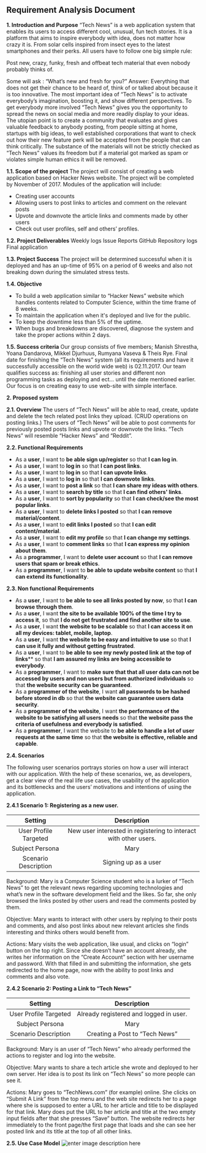 Requirement Analysis Document
--------------------------------------

**1. Introduction and Purpose**
“Tech News” is a web application system that enables its users to access different cool,  unusual, fun tech stories. It is a platform that aims to inspire everybody with idea, does not matter how crazy it is. From solar cells inspired from insect eyes to the latest smartphones and their perks. All users have to follow one big simple rule:

Post new, crazy, funky, fresh and offbeat tech material that even nobody probably thinks of. 

Some will ask : “What’s new and fresh for you?”
Answer: Everything that does not get their chance to be heard of, think of or talked about because it is too innovative. 
The most important idea of “Tech News” is to activate everybody’s imagination, boosting it, and show different perspectives.
To get everybody more involved “Tech News” gives you the opportunity to spread the news on social media and more readily display to your ideas. 
The utopian point is to create a community that evaluates and gives valuable feedback to anybody posting, from people sitting at home, startups with big ideas, to well established corporations that want to check out how their new feature perk will be accepted from the people that can think critically. The substance of the materials will not be strictly checked as “Tech News” values its freedom but if a material got marked as spam or violates simple human ethics it will be removed. 

**1.1. Scope of the project**
The project will consist of creating a web application based on Hacker News website. The project will be completed by November of 2017. Modules of the application will include:
- Creating user accounts
- Allowing users to post links to articles and comment on the relevant posts
- Upvote and downvote the article links and comments made by other users
- Check out user profiles, self and others’ profiles.

**1.2. Project Deliverables**
Weekly logs
Issue Reports
GitHub Repository logs
Final application

**1.3. Project Success**
The project will be determined successful when it is deployed and has an up-time of 95% on a period of 6 weeks and also not breaking down during the simulated stress tests.

**1.4. Objective**

- To build a web application similar to “Hacker News” website which handles contents related to Computer Science, within the time frame of 8 weeks.
- To maintain the application when it's deployed and live for the public. 
- To keep the downtime less than 5% of the uptime.
- When bugs and breakdowns are discovered, diagnose the system and take the proper actions within 2 days.

**1.5. Success criteria**
Our group consists of five members; Manish Shrestha, Yoana Dandarova, Mikkel Djurhuus, Rumyana Vaseva & Theis Rye.
Final date for finishing the “Tech News” system (all its requirements and have it successfully accessible on the world wide web) is 02.11.2017. Our  team qualifies success as: finishing all user stories and different non programming tasks as deploying and ect… until the date mentioned earlier.
Our focus is on creating easy to use web-site with simple interface. 


**2. Proposed system**

**2.1. Overview**
The users of “Tech News” will be able to read, create, update and delete the tech related post links they upload. (CRUD operations on posting links.)
The users of “Tech News” will be able to post comments for previously posted posts  links and upvote or downvote the  links.
“Tech News” will resemble “Hacker News” and “Reddit”.


**2.2. Functional Requirements**

- As a **user**, I want to **be able sign up/register** so that **I can log in**.
- As a **user**, I want to **log in** so that **I can post links**.
- As a **user**, I want to **log in** so that **I can upvote links**.
- As a **user**, I want to **log in** so that **I can downvote links**.
- As a **user**, I want to **post a link** so that **I can share my ideas with others**.
- As a **user**, I want to **search by title** so that **I can find others' links**.
- As a **user**, I want to **sort by popularity** so that **I can check/see the most popular links**.
- As a **user**, I want to **delete links I posted** so that **I can remove material/content**.
- As a **user**, I want to **edit links I posted** so that **I can edit content/material**.
- As a **user**, I want to **edit my profile** so that **I can change my settings**.
- As a **user**, I want to **comment links** so that **I can express my opinion about them**.
- As a **programmer**, I want to **delete user account** so that **I can remove users that spam or break ethics**.
- As a **programmer**, I want to **be able to update website content** so that **I can extend its functionality**.

**2.3. Non functional Requirements**
      
- As a **user**, I want to **be able to see all links posted by now**, so that **I can browse through them**.
- As a **user**, I want **the site to be available 100% of the time I try to access it**, so that **I do not get frustrated and find another site to use**.
- As a **user**, I want **the website to be scalable** so that **I can access it on all my devices: tablet, mobile, laptop**.
- As a **user**, I want **the website to be easy and intuitive to use** so that **I can use it fully and without getting frustrated**.
- As a **user**, I want to **be able to see my newly posted link at the top of links**** so that **I am assured my links are being accessible to everybody**.
- As a **programmer**, I want to **make sure that that all user data can not be accessed by users and non users but from authorized individuals** so that **the website security can be guaranteed**.
- As a **programmer of the website**, I want **all passwords to be hashed before stored in db** so that **the website can guarantee users data security**. 
- As a **programmer of the website**, I want **the performance of the website to be satisfying all users needs** so that **the website pass the criteria of usefulness and everybody is satisfied**. 
- As a **programmer**, I want the website to **be able to handle a lot of user requests at the same time** so that **the website is effective, reliable and capable**.



**2.4. Scenarios**

The following user scenarios portrays stories on how a user will interact with our application. With the help of these scenarios, we, as developers, get a clear view of the real life use cases, the usability of the application and its bottlenecks and the users’ motivations and intentions of using the application.

**2.4.1 Scenario 1: Registering as a new user.**

|        Setting        |                            Description                           |
|:---------------------:|:----------------------------------------------------------------:|
| User Profile Targeted | New user interested in registering to interact with other users. |
| Subject Persona       | Mary                                                             |
| Scenario Description  | Signing up as a user                                             |

Background:
Mary is a Computer Science student who is a lurker of “Tech News” to get the relevant news regarding upcoming technologies and what’s new in the software development field and the likes. So far, she only browsed the links posted by other users and read the comments posted by them.

Objective:
Mary wants to interact with other users by replying to their posts and comments, and also post links about new relevant articles she finds interesting and thinks others would benefit from.

Actions:
Mary visits the web application, like usual, and clicks on “login” button on the top right. Since she doesn’t have an account already, she writes her information on the “Create Account” section with her username and password. With that filled in and submitting the information, she gets redirected to the home page, now with the ability to post links and comments and also vote.






**2.4.2 Scenario 2: Posting a Link to “Tech News”**

|        Setting        |               Description              |
|:---------------------:|:--------------------------------------:|
| User Profile Targeted | Already registered and logged in user. |
| Subject Persona       | Mary                                   |
| Scenario Description  | Creating a Post to “Tech News”         |

Background:
Mary is an user of “Tech News” who already performed the actions to register and log into the website. 

Objective:
Mary wants to share a tech article she wrote and deployed to her own server. Her idea is to post its link on “Tech News” so more people can see it. 

Actions:
Mary goes to “TechNews.com” (for example) online. She clicks on “Submit A Link” from the top menu and the web site redirects her to a page where she is supposed to enter a URL to her article and title to be displayed for that link. Mary does put the URL to her article and title at the two empty input fields after that she presses “Save” button. The website redirects her immediately to the front page/the first page that loads and she can see her posted link and its title at the top of all other links.

**2.5. Use Case Model**
![enter image description here](https://lh3.googleusercontent.com/mORYf-kSQ3kTLp-5NxY68LKf6Auh1AdWmeICTGgAKVeQ53Ia6VSdSXvEJYuxdr5RaPnTHUZb5BWaqA=s0 "Use case diagram")
